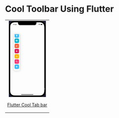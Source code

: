# Cool Toolbar Using Flutter



<table align="center" style="margin: 0px auto;">
  <tr>
    <td style="text-align: center;">
      <div>
        <img src="output/output.gif" alt="CoverSliderView" height="250">
        <p><a href="lib/main.dart" target="_blank">Flutter Cool Tab bar</a></p>
      </div>
    </td>
   
  </tr>
  <tr> 
  </tr>
</table>